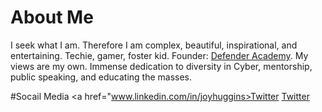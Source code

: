 # About Me
I seek what I am. Therefore I am complex, beautiful, inspirational, and entertaining. Techie, gamer, foster kid. Founder: <a href="http://www.networkdefenderacademy.com/">Defender Academy</a>. My views are my own. Immense dedication to diversity in Cyber, mentorship, public speaking, and educating the masses. 



#Socail Media
<a href="www.linkedin.com/in/joyhuggins>Twitter</a>
<a href="www.twitter.com/_joyous_">Twitter</a>
